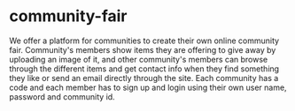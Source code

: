 # community-fair

We offer a platform for communities to create their own online community fair.
Community's members show items they are offering to give away by uploading an image of it, 
and other community's members can browse through the different items and get contact info when they find something they like or send an email directly through the site.
Each community has a code and each member has to sign up and login using their own user name, password and community id.
